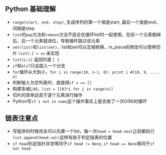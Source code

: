 #
## Python 基础理解
- `range(start, end, step)`, 生成序列的第一个值是start, 最后一个值是end， 间隔是step
- `list`的`pop`方法和`remove`方法不适合在循环list时一起使用，在前一个元素删掉后，后一个元素就进位，导致循环跳过该元素
- `set(list)`和`list(set)`，list和set可以互相转换，in_place的修改可以使用切片 `list[:] = xx` 来实现
- `list[i:i]` 返回的是 `[ ]`
- `if`和`elif`只会跳入一个分支
- `for`循环从大到小，`for i in range(10, n-1, 0): print i #[10, 9, ..., n]`
- 判断输入为空列表时，直接用`if x == []`
- 构建多维List，`list = [[0]*i for i in range(n)]`
- 切片的效率远高于逐个元素进行操作
- Python写`if i not in nums`这个操作事实上是去做了一次O(N)的循环

## 链表注意点
- 写程序的时候完全可以先建一个list，每一次`head = head.next`之前都执行`list.append(head.val)`这样有助于判定链表的位置
- `if head`判定指针非空等同于`if head != None`, `if head == None`等同于`if not head`




